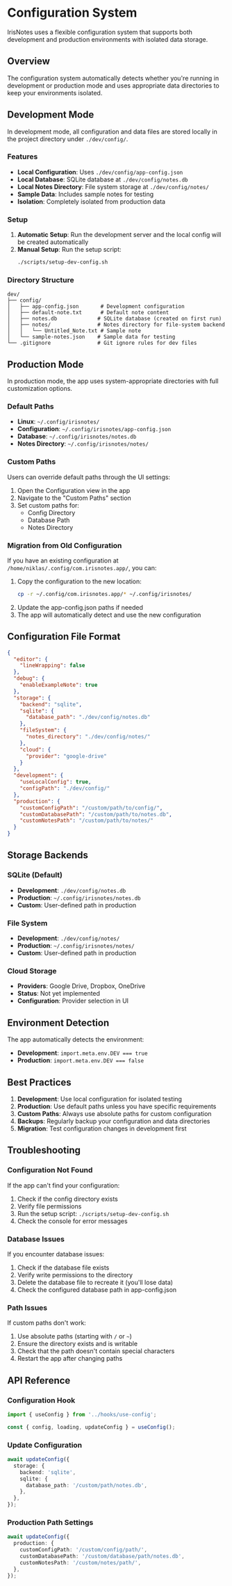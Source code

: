 # Configuration System

IrisNotes uses a flexible configuration system that supports both development and production environments with isolated data storage.

## Overview

The configuration system automatically detects whether you're running in development or production mode and uses appropriate data directories to keep your environments isolated.

## Development Mode

In development mode, all configuration and data files are stored locally in the project directory under `./dev/config/`.

### Features

- **Local Configuration**: Uses `./dev/config/app-config.json`
- **Local Database**: SQLite database at `./dev/config/notes.db`
- **Local Notes Directory**: File system storage at `./dev/config/notes/`
- **Sample Data**: Includes sample notes for testing
- **Isolation**: Completely isolated from production data

### Setup

1. **Automatic Setup**: Run the development server and the local config will be created automatically
2. **Manual Setup**: Run the setup script:
   ```bash
   ./scripts/setup-dev-config.sh
   ```

### Directory Structure

```
dev/
├── config/
│   ├── app-config.json       # Development configuration
│   ├── default-note.txt      # Default note content
│   ├── notes.db             # SQLite database (created on first run)
│   ├── notes/               # Notes directory for file-system backend
│   │   └── Untitled_Note.txt # Sample note
│   └── sample-notes.json    # Sample data for testing
└── .gitignore               # Git ignore rules for dev files
```

## Production Mode

In production mode, the app uses system-appropriate directories with full customization options.

### Default Paths

- **Linux**: `~/.config/irisnotes/`
- **Configuration**: `~/.config/irisnotes/app-config.json`
- **Database**: `~/.config/irisnotes/notes.db`
- **Notes Directory**: `~/.config/irisnotes/notes/`

### Custom Paths

Users can override default paths through the UI settings:

1. Open the Configuration view in the app
2. Navigate to the "Custom Paths" section
3. Set custom paths for:
   - Config Directory
   - Database Path
   - Notes Directory

### Migration from Old Configuration

If you have an existing configuration at `/home/niklas/.config/com.irisnotes.app/`, you can:

1. Copy the configuration to the new location:
   ```bash
   cp -r ~/.config/com.irisnotes.app/* ~/.config/irisnotes/
   ```
2. Update the app-config.json paths if needed
3. The app will automatically detect and use the new configuration

## Configuration File Format

```json
{
  "editor": {
    "lineWrapping": false
  },
  "debug": {
    "enableExampleNote": true
  },
  "storage": {
    "backend": "sqlite",
    "sqlite": {
      "database_path": "./dev/config/notes.db"
    },
    "fileSystem": {
      "notes_directory": "./dev/config/notes/"
    },
    "cloud": {
      "provider": "google-drive"
    }
  },
  "development": {
    "useLocalConfig": true,
    "configPath": "./dev/config/"
  },
  "production": {
    "customConfigPath": "/custom/path/to/config/",
    "customDatabasePath": "/custom/path/to/notes.db",
    "customNotesPath": "/custom/path/to/notes/"
  }
}
```

## Storage Backends

### SQLite (Default)

- **Development**: `./dev/config/notes.db`
- **Production**: `~/.config/irisnotes/notes.db`
- **Custom**: User-defined path in production

### File System

- **Development**: `./dev/config/notes/`
- **Production**: `~/.config/irisnotes/notes/`
- **Custom**: User-defined path in production

### Cloud Storage

- **Providers**: Google Drive, Dropbox, OneDrive
- **Status**: Not yet implemented
- **Configuration**: Provider selection in UI

## Environment Detection

The app automatically detects the environment:

- **Development**: `import.meta.env.DEV === true`
- **Production**: `import.meta.env.DEV === false`

## Best Practices

1. **Development**: Use local configuration for isolated testing
2. **Production**: Use default paths unless you have specific requirements
3. **Custom Paths**: Always use absolute paths for custom configuration
4. **Backups**: Regularly backup your configuration and data directories
5. **Migration**: Test configuration changes in development first

## Troubleshooting

### Configuration Not Found

If the app can't find your configuration:

1. Check if the config directory exists
2. Verify file permissions
3. Run the setup script: `./scripts/setup-dev-config.sh`
4. Check the console for error messages

### Database Issues

If you encounter database issues:

1. Check if the database file exists
2. Verify write permissions to the directory
3. Delete the database file to recreate it (you'll lose data)
4. Check the configured database path in app-config.json

### Path Issues

If custom paths don't work:

1. Use absolute paths (starting with `/` or `~`)
2. Ensure the directory exists and is writable
3. Check that the path doesn't contain special characters
4. Restart the app after changing paths

## API Reference

### Configuration Hook

```typescript
import { useConfig } from '../hooks/use-config';

const { config, loading, updateConfig } = useConfig();
```

### Update Configuration

```typescript
await updateConfig({
  storage: {
    backend: 'sqlite',
    sqlite: {
      database_path: '/custom/path/notes.db',
    },
  },
});
```

### Production Path Settings

```typescript
await updateConfig({
  production: {
    customConfigPath: '/custom/config/path/',
    customDatabasePath: '/custom/database/path/notes.db',
    customNotesPath: '/custom/notes/path/',
  },
});
```
